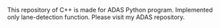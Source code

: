 This repository of C++ is made for ADAS Python program. Implemented only lane-detection function.
Please visit my ADAS repository.
